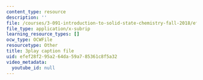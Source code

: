 ```yaml
---
content_type: resource
description: ''
file: /courses/3-091-introduction-to-solid-state-chemistry-fall-2018/efef28f295a264da59a785361c8f5a32_GhwBpZx3LjI.srt
file_type: application/x-subrip
learning_resource_types: []
ocw_type: OCWFile
resourcetype: Other
title: 3play caption file
uid: efef28f2-95a2-64da-59a7-85361c8f5a32
video_metadata:
  youtube_id: null
---
```

